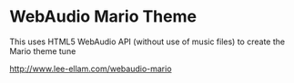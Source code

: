 # WebAudio Mario Theme

This uses HTML5 WebAudio API (without use of music files) to create the Mario theme tune

http://www.lee-ellam.com/webaudio-mario
